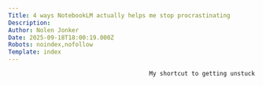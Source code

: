 ```yaml
---
Title: 4 ways NotebookLM actually helps me stop procrastinating
Description: 
Author: Nolen Jonker
Date: 2025-09-18T18:00:19.000Z
Robots: noindex,nofollow
Template: index
---
```


                                            My shortcut to getting unstuck
                                        
